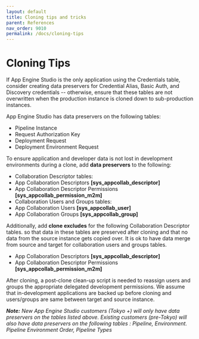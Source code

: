 ```yaml
---
layout: default
title: Cloning tips and tricks
parent: References
nav_order: 9010
permalink: /docs/cloning-tips
---
```


# Cloning Tips

If App Engine Studio is the only application using the Credentials table, consider creating data preservers for Credential Alias, Basic Auth, and Discovery credentials -- otherwise, ensure that these tables are not overwritten when the production instance is cloned down to sub-production instances.

App Engine Studio has data preservers on the following tables:
-   Pipeline Instance
-   Request Authorization Key
-   Deployment Request
-   Deployment Environment Request

To ensure application and developer data is not lost in development environments during a clone, add **data preservers** to the following:

-   Collaboration Descriptor tables:
-   App Collaboration Descriptors **[sys_appcollab_descriptor]**
-   App Collaboration Descriptor Permissions **[sys_appcollab_permission_m2m]**
-   Collaboration Users and Groups tables:
-   App Collaboration Users **[sys_appcollab_user]**
-   App Collaboration Groups **[sys_appcollab_group]**

Additionally, add **clone excludes** for the following Collaboration Descriptor tables. so that data in these tables are preserved after cloning and that no data from the source instance gets copied over. It is ok to have data merge from source and target for collaboration users and groups tables.

-   App Collaboration Descriptors **[sys_appcollab_descriptor]**
-   App Collaboration Descriptor Permissions **[sys_appcollab_permission_m2m]**

After cloning, a post-clone clean-up script is needed to reassign users and groups the appropriate delegated development permissions. We assume that in-development applications are backed up before cloning and users/groups are same between target and source instance.

***Note:** New App Engine Studio customers (Tokyo +) will only have data preservers on the tables listed above. Existing customers (pre-Tokyo) will also have data preservers on the following tables : Pipeline, Environment. Pipeline Environment Order, Pipeline Types*

